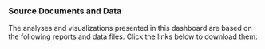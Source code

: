 ### Source Documents and Data

The analyses and visualizations presented in this dashboard are based on the following reports and data files.
Click the links below to download them: